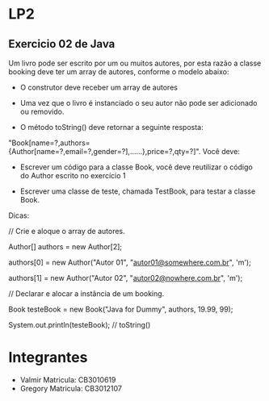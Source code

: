 # LP2

## Exercicio 02 de Java 

Um livro pode ser escrito por um ou muitos autores, por esta razão a classe booking
deve ter um array de autores, conforme o modelo abaixo:

- O construtor deve receber um array de autores

- Uma vez que o livro é instanciado o seu autor não pode ser adicionado ou removido.

- O método toString() deve retornar a seguinte resposta:

"Book[name=?,authors={Author[name=?,email=?,gender=?],......},price=?,qty=?]".
Você deve:

- Escrever um código para a classe Book, você deve reutilizar o código do Author
escrito no exercício 1

- Escrever uma classe de teste, chamada TestBook, para testar a classe Book.

Dicas:

// Crie e aloque o array de autores.

Author[] authors = new Author[2];

authors[0] = new Author("Autor 01", "autor01@somewhere.com.br", 'm');

authors[1] = new Author("Autor 02", "autor02@nowhere.com.br", 'm');

// Declarar e alocar a instância de um booking.

Book testeBook = new Book("Java for Dummy", authors, 19.99, 99);

System.out.println(testeBook); // toString()

# Integrantes 
- Valmir   Matricula: CB3010619
- Gregory    Matricula: CB3012107